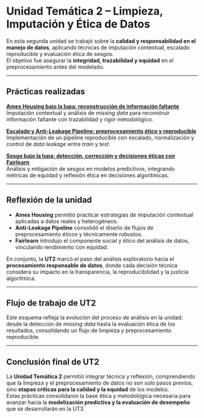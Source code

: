 # Unidad Temática 2 – Limpieza, Imputación y Ética de Datos

En esta segunda unidad se trabajó sobre la **calidad y responsabilidad en el manejo de datos**, aplicando técnicas de imputación contextual, escalado reproducible y evaluación ética de sesgos.  
El objetivo fue asegurar la **integridad, trazabilidad y equidad** en el preprocesamiento antes del modelado.

---

## Prácticas realizadas

[**Ames Housing bajo la lupa: reconstrucción de información faltante**](../UT2/practica5/main5.md)  
Imputación contextual y análisis de *missing data* para reconstruir información faltante con trazabilidad y rigor metodológico.

[**Escalado y Anti-Leakage Pipeline: preprocesamiento ético y reproducible**](../UT2/practica6/main6.md)  
Implementación de un pipeline reproducible con escalado, normalización y control de *data leakage* entre *train* y *test*.

[**Sesgo bajo la lupa: detección, corrección y decisiones éticas con Fairlearn**](../UT2/practica7/main7.md)  
Análisis y mitigación de sesgos en modelos predictivos, integrando métricas de equidad y reflexión ética en decisiones algorítmicas.

---

## Reflexión de la unidad

- **Ames Housing** permitió practicar estrategias de imputación contextual aplicadas a datos reales y heterogéneos.  
- **Anti-Leakage Pipeline** consolidó el diseño de flujos de preprocesamiento éticos y técnicamente robustos.  
- **Fairlearn** introdujo el componente social y ético del análisis de datos, vinculando rendimiento con equidad.  

En conjunto, la **UT2** marcó el paso del análisis exploratorio hacia el **procesamiento responsable de datos**, donde cada decisión técnica considera su impacto en la transparencia, la reproducibilidad y la justicia algorítmica.

---

## Flujo de trabajo de UT2


Este esquema refleja la evolución del proceso de análisis en la unidad: desde la detección de *missing data* hasta la evaluación ética de los resultados, consolidando un flujo de limpieza y preprocesamiento reproducible.

---

## Conclusión final de UT2

La **Unidad Temática 2** permitió integrar técnica y reflexión, comprendiendo que la limpieza y el preprocesamiento de datos no son solo pasos previos, sino **etapas críticas para la calidad y la equidad** de los modelos.  
Estas prácticas consolidaron la base ética y metodológica necesaria para avanzar hacia la **modelización predictiva y la evaluación de desempeño** que se desarrollarán en la UT3.
